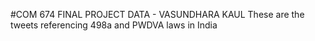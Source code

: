 #COM 674 FINAL PROJECT DATA - VASUNDHARA KAUL
These are the tweets referencing 498a and PWDVA laws in India
